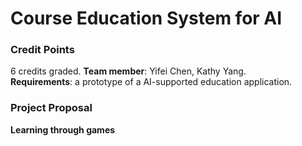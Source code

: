 # Course Education System for AI

### Credit Points
6 credits graded. **Team member**: Yifei Chen, Kathy Yang. <br>
**Requirements**: a prototype of a AI-supported education application.

### Project Proposal
**Learning through games** <br>




